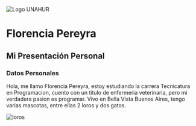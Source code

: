 ![Logo UNAHUR](./UNAHUR.png)

# Florencia Pereyra
## Mi Presentación Personal

### Datos Personales
Hola, me llamo Florencia Pereyra, estoy estudiando la carrera Tecnicatura en Programacion, cuento con un titulo de enfermeria veterinaria, pero mi verdadera pasion es programar. Vivo en Bella Vista Buenos Aires, tengo varias mascotas, entre ellas 2 loros y dos gatos.

![loros](https://github.com/user-attachments/assets/3826c1ec-af23-45c6-9673-41d17d56a472)


